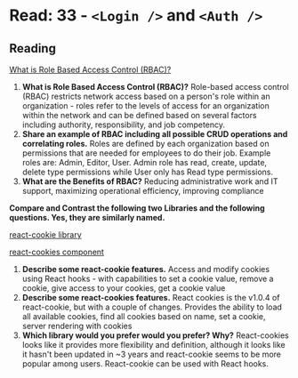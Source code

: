 # Read: 33 - `<Login />` and `<Auth />`

## Reading

[What is Role Based Access Control (RBAC)?](https://digitalguardian.com/blog/what-role-based-access-control-rbac-examples-benefits-and-more)

1. **What is Role Based Access Control (RBAC)?** Role-based access control (RBAC) restricts network access based on a person's role within an organization - roles refer to the levels of access for an organization within the network and can be defined based on several factors including authority, responsibility, and job competency.
2. **Share an example of RBAC including all possible CRUD operations and correlating roles.** Roles are defined by each organization based on permissions that are needed for employees to do their job. Example roles are: Admin, Editor, User. Admin role has read, create, update, delete type permissions while User only has Read type permissions.
3. **What are the Benefits of RBAC?** Reducing administrative work and IT support, maximizing operational efficiency, improving compliance

**Compare and Contrast the following two Libraries and the following questions. Yes, they are similarly named.**

[react-cookie library](https://www.npmjs.com/package/react-cookie)

[react-cookies component](https://www.npmjs.com/package/react-cookies)

1. **Describe some react-cookie features.** Access and modify cookies using React hooks - with capabilities to set a cookie value, remove a cookie, give access to your cookies, get a cookie value
2. **Describe some react-cookies features.** React cookies is the v1.0.4 of react-cookie, but with a couple of changes. Provides the ability to load all available cookies, find all cookies based on name, set a cookie, server rendering with cookies
3. **Which library would you prefer would you prefer? Why?** React-cookies looks like it provides more flexibility and definition, although it looks like it hasn't been updated in ~3 years and react-cookie seems to be more popular among users. React-cookie can be used with React hooks.
